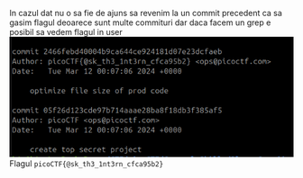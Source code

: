 In cazul dat nu o sa fie de ajuns sa revenim la un commit precedent ca sa gasim flagul deoarece sunt multe commituri dar daca facem un grep e posibil sa vedem flagul in user
![alt text](image/git_commit_1.png)
Flagul `picoCTF{@sk_th3_1nt3rn_cfca95b2}`
